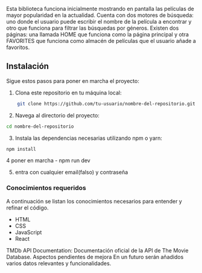 Esta biblioteca funciona inicialmente mostrando en pantalla las películas de mayor popularidad en la actualidad. Cuenta con dos motores de búsqueda: uno donde el usuario puede escribir el nombre de la película a encontrar y otro que funciona para filtrar las búsquedas por géneros. Existen dos páginas: una llamada HOME que funciona como la página principal y otra FAVORITES que funciona como almacén de películas que el usuario añade a favoritos.

## Instalación

Sigue estos pasos para poner en marcha el proyecto:

1. Clona este repositorio en tu máquina local:

```bash
    git clone https://github.com/tu-usuario/nombre-del-repositorio.git
```

2. Navega al directorio del proyecto:

```bash
cd nombre-del-repositorio
```

3. Instala las dependencias necesarias utilizando npm o yarn:

```bash
npm install
```

4 poner en marcha - npm run dev

5. entra con cualquier email(falso) y contraseña

### Conocimientos requeridos

A continuación se listan los conocimientos necesarios para entender y refinar el código.

- HTML
- CSS
- JavaScript
- React

TMDb API Documentation: Documentación oficial de la API de The Movie Database.
Aspectos pendientes de mejora
En un futuro serán añadidos varios datos relevantes y funcionalidades.
